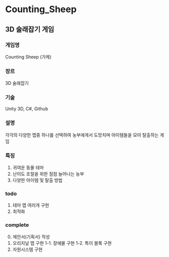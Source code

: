 # Counting_Sheep
## 3D 술래잡기 게임

### 게임명
 Counting Sheep (가제)

### 장르
 3D 술래잡기

### 기술
 Unity 3D, C#, Github

### 설명
 각각의 다양한 맵중 하나를 선택하여 농부에게서 도망치며 아이템들을 모아 탈출하는 게임

### 특징
 1. 귀여운 동물 테마
 2. 난이도 조절을 위한 점점 늘어나는 농부
 3. 다양한 아이템 및 탈출 방법

### todo
 1. 테마 맵 여러개 구현
 2. 최적화

### complete
 0. 제안서(기획서) 작성
 1. 오리지날 맵 구현
  1-1. 장애물 구현
  1-2. 특이 블록 구현
 2. 자원시스템 구현
